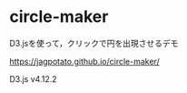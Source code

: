 # circle-maker

D3.jsを使って，クリックで円を出現させるデモ  

https://jagpotato.github.io/circle-maker/

D3.js v4.12.2  

